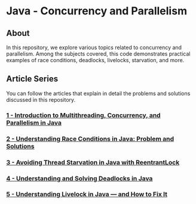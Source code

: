 # Java - Concurrency and Parallelism

## About 

In this repository, we explore various topics related to concurrency and parallelism. Among the subjects covered, this code demonstrates practical examples of race conditions, deadlocks, livelocks, starvation, and more.

## Article Series

You can follow the articles that explain in detail the problems and solutions discussed in this repository.

### [1 - Introduction to Multithreading, Concurrency, and Parallelism in Java ](https://souzaluis.com/introduction-to-multithreading-concurrency-and-parallelism-in-java)

### [2 - Understanding Race Conditions in Java: Problem and Solutions ](https://souzaluis.com/understanding-race-conditions-in-java-problem-and-solutions)

### [3 - Avoiding Thread Starvation in Java with ReentrantLock ](https://souzaluis.com/avoiding-thread-starvation-in-java-with-reentrantlock)

### [4 - Understanding and Solving Deadlocks in Java ](https://souzaluis.com/understanding-and-solving-deadlocks-in-java)

### [5 - Understanding Livelock in Java — and How to Fix It ](https://souzaluis.com/understanding-livelock-in-java-and-how-to-fix-it)